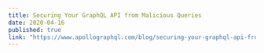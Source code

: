 ```yaml
---
title: Securing Your GraphQL API from Malicious Queries
date: 2020-04-16
published: true
link: "https://www.apollographql.com/blog/securing-your-graphql-api-from-malicious-queries-16130a324a6b"
---
```

